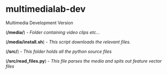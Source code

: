 multimedialab-dev
=================

Multimedia Development Version 

(**/media/**) - *Folder containing video clips etc...* 


(**/media/install.sh**) - *This script downloads the relevant files.*


(**/src/**) - *This folder holds all the python source files*


(**/src/read_files.py**) - *This file parses the media and spits out feature vector files*



